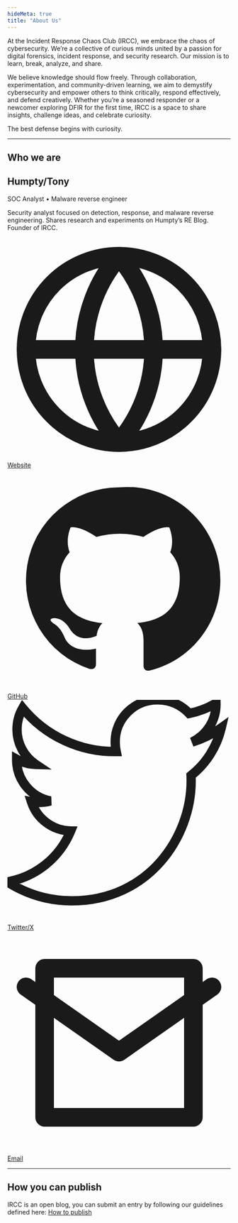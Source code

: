 ```yaml
---
hideMeta: true
title: "About Us"
---
```


At the Incident Response Chaos Club (IRCC), we embrace the chaos of cybersecurity. We’re a collective of curious minds united by a passion for digital forensics, incident response, and security research. Our mission is to learn, break, analyze, and share.

We believe knowledge should flow freely. Through collaboration, experimentation, and community-driven learning, we aim to demystify cybersecurity and empower others to think critically, respond effectively, and defend creatively. Whether you’re a seasoned responder or a newcomer exploring DFIR for the first time, IRCC is a space to share insights, challenge ideas, and celebrate curiosity.

The best defense begins with curiosity.

---

## Who we are

<div class="author-cards">
  <article class="author-card">
    <div class="info">
      <h2 class="name">Humpty/Tony</h2>
      <div class="role">SOC Analyst • Malware reverse engineer</div>
      <p class="bio">
        Security analyst focused on detection, response, and malware reverse engineering. Shares research and experiments on Humpty’s RE Blog. Founder of IRCC.
      </p>
      <div class="links">
        <a href="https://c-b.io" target="_blank" rel="noopener">
          <!-- globe -->
          <svg viewBox="0 0 24 24" fill="none" stroke="currentColor" stroke-width="2"
               stroke-linecap="round" stroke-linejoin="round"><circle cx="12" cy="12" r="10"></circle><line x1="2" y1="12" x2="22" y2="12"></line><path d="M12 2a15.3 15.3 0 0 1 0 20M12 2a15.3 15.3 0 0 0 0 20"></path></svg>
          Website
        </a>
        <a href="https://github.com/cyb3rjerry" target="_blank" rel="noopener">
          <!-- github -->
          <svg viewBox="0 0 24 24" fill="currentColor" aria-hidden="true">
            <path d="M12 2a10 10 0 0 0-3.16 19.49c.5.09.68-.22.68-.48v-1.7c-2.78.6-3.37-1.2-3.37-1.2-.46-1.15-1.12-1.46-1.12-1.46-.92-.63.07-.62.07-.62 1.02.07 1.55 1.06 1.55 1.06 .9 1.54 2.36 1.1 2.94.84 .09-.66.35-1.1.63-1.36-2.22-.25-4.56-1.11-4.56-4.93 0-1.09.39-1.98 1.03-2.68-.1-.25-.45-1.28.1-2.66 0 0 .85-.27 2.78 1.02a9.6 9.6 0 0 1 5.06 0c1.93-1.29 2.78-1.02 2.78-1.02 .55 1.38.2 2.41.1 2.66 .64.7 1.03 1.59 1.03 2.68 0 3.83-2.34 4.68-4.57 4.92 .36.31.67.92.67 1.86v2.76c0 .27.18.58.69.48A10 10 0 0 0 12 2z"/>
          </svg>
          GitHub
        </a>
        <a href="https://x.com/cyb3rjerry" target="_blank" rel="noopener">
          <svg viewBox="0 0 24 24" fill="none" stroke="currentColor"><path d="M23 3a10.9 10.9 0 0 1-3.14 1.53A4.48 4.48 0 0 0 22.43.36a9.09 9.09 0 0 1-2.88 1.1A4.52 4.52 0 0 0 16.11 0c-2.5 0-4.52 2.02-4.52 4.52 0 .35.04.7.11 1.03A12.83 12.83 0 0 1 1.64.89a4.52 4.52 0 0 0-.61 2.27 4.52 4.52 0 0 0 2.01 3.77 4.5 4.5 0 0 1-2.05-.56v.06c0 2.19 1.56 4.01 3.63 4.42a4.52 4.52 0 0 1-2.04.08 4.53 4.53 0 0 0 4.22 3.14A9.06 9.06 0 0 1 0 19.54a12.79 12.79 0 0 0 6.92 2.03c8.3 0 12.84-6.88 12.84-12.84 0-.2 0-.41-.01-.61A9.2 9.2 0 0 0 23 3z"/>
          </svg>
          Twitter/X 
        </a>
        <a href="mailto:humpty@irchaos.club">
          <!-- mail -->
          <svg viewBox="0 0 24 24" fill="none" stroke="currentColor" stroke-width="2"
               stroke-linecap="round" stroke-linejoin="round"><path d="M4 4h16v16H4z"/><path d="M22 6l-10 7L2 6"/></svg>
          Email
        </a>
      </div>
    </div>
  </article>
</div>

---

## How you can publish

IRCC is an open blog, you can submit an entry by following our guidelines defined here: [How to publish](https://github.com/irchaosclub/irchaosclub.github.io/wiki/How-to-publish)